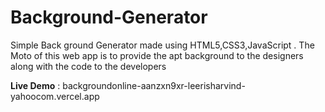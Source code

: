 # Background-Generator
Simple Back ground Generator made using HTML5,CSS3,JavaScript . The Moto of this web app is to provide the apt background to the designers along with the code to the developers


**Live Demo** : backgroundonline-aanzxn9xr-leerisharvind-yahoocom.vercel.app
